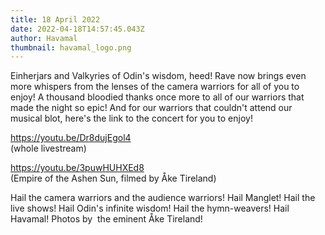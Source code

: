 ```yaml
---
title: 18 April 2022
date: 2022-04-18T14:57:45.043Z
author: Havamal
thumbnail: havamal_logo.png
---
```

Einherjars and Valkyries of Odin's wisdom, heed! Rave now brings even more whispers from the lenses of the camera warriors for all of you to enjoy! A thousand bloodied thanks once more to all of our warriors that made the night so epic! And for our warriors that couldn't attend our musical blot, here's the link to the concert for you to enjoy!

<https://youtu.be/Dr8dujEgol4>\
(whole livestream)

<https://youtu.be/3puwHUHXEd8>\
(Empire of the Ashen Sun, filmed by Åke Tireland)

Hail the camera warriors and the audience warriors! Hail Manglet! Hail the live shows! Hail Odin's infinite wisdom! Hail the hymn-weavers! Hail Havamal! Photos by  the eminent Åke Tireland!